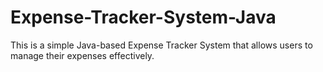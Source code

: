 # Expense-Tracker-System-Java
This is a simple Java-based Expense Tracker System that allows users to manage their expenses effectively.
